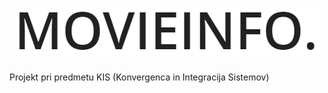 # ![logo](/KIS_MovieInfo/WebContent/img/logo.png)
Projekt pri predmetu KIS (Konvergenca in Integracija Sistemov)
